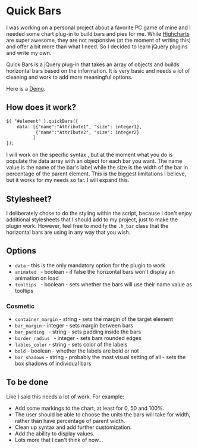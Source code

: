 # Quick Bars #
I was working on a personal project about a favorite PC game of mine and I needed some chart plug-in to build bars and pies for me. While [Highcharts](http://www.highcharts.com/) are super awesome, they are not responsive (at the moment of writing this) and offer a bit more than what I need. So I decided to learn jQuery plugins and write my own.

Quick Bars is a jQuery plug-in that takes an array of objects and builds horizontal bars based on the information. It is very basic and needs a lot of cleaning and work to add more meaningful options.

Here is a [Demo](http://codepen.io/Danman7/pen/dtjaB).

## How does it work? ##
```html
$( "#element" ).quickBars({
	data: [{"name":"Attribute1", "size": integer1},
	       {"name":"Attribute2", "size": integer2}
	      ]
});
```

I will work on the specific syntax , but at the moment what you do is populate the data array with an object for each bar you want. The name value is the name of the bar's label while the size is the width of the bar in percentage of the parent element. This is the biggest limitations I believe, but it works for my needs so far. I will expand this.

## Stylesheet?
I deliberately chose to do the styling within the script, because I don't enjoy additional stylesheets that I should add to my project, just to make the plugin work. However, feel free to modify the `.h_bar` class that the horizontal bars are using in any way that you wish.

## Options ##
* `data` - this is the only mandatory option for the plugin to work
* `animated ` - boolean - if false the horizontal bars won't display an animation on load
* `tooltips ` - boolean - sets whether the bars will use their name value as tooltips

### Cosmetic ###
* `container_margin` - string - sets the margin of the target element
* `bar_margin` - integer - sets margin between bars
* `bar_padding ` - string - sets padding inside the bars
* `border_radius ` - integer - sets bars rounded edges
* `lables_color` - string - sets color of the labels
* `bold` - boolean - whether the labels are bold or not
* `bar_shadows` - string - probably the most visual setting of all - sets the box shadows of individual bars

## To be done ##
Like I said this needs a lot of work. For example:
* Add some markings to the chart, at least for 0, 50 and 100%.
* The user should be able to choose the units the bars will take for width, rather than have percentage of parent width.
* Clean up syntax and add further customization.
* Add the ability to display values.
* Lots more that I can't think of now...